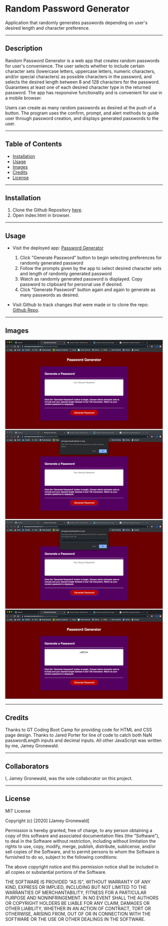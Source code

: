 # Random Password Generator

Application that randomly generates passwords depending on user's desired length and character preference. 

---

## Description

Random Password Generator is a web app that creates random passwords for user's convenience. The user selects whether to include certain character sets (lowercase letters, uppercase letters, numeric characters, and/or special characters) as possible characters in the password, and selects the desired length between 8 and 128 characters for the password. Guarantees at least one of each desired character type in the returned password. The app has responsive functionality and is convenient for use in a mobile browser.

Users can create as many random passwords as desired at the push of a button. The program uses the confirm, prompt, and alert methods to guide user through password creation, and displays generated passwords to the user. 

---

## Table of Contents

* [Installation](#Installation)
* [Usage](#Usage)
* [Images](#Images)
* [Credits](#Credits)
* [License](#License)

---

## Installation

1. Clone the Github Repository [here](https://github.com/jameygronewald/passwordGenerator).
2. Open index.html in browser.

---

## Usage
* Visit the deployed app: [Password Generator](https://jameygronewald.github.io/passwordGenerator/)
    1. Click "Generate Password" button to begin selecting preferences for randomly generated password
    2. Follow the prompts given by the app to select desired character sets and length of randomly generated password
    3. Watch as randomly generated password is displayed. Copy password to clipboard for personal use if desired.
    4. Click "Generate Password" button again and again to generate as many passwords as desired.


* Visit Github to track changes that were made or to clone the repo: [Github Repo](https://github.com/jameygronewald/passwordGenerator).



---

## Images

![App On Window Load](assets/demoImages/appOnload.png)
![User Confirm](assets/demoImages/userConfirm.png)
![User Prompt](assets/demoImages/userPrompt.png)
![App with Generated Password](assets/demoImages/passwordGenerated.png)

---

## Credits
Thanks to GT Coding Boot Camp for providing code for HTML and CSS page design. Thanks to Jared Porter for line of code to catch both NaN passwordLength inputs and decimal inputs. All other JavaScript was written by me, Jamey Gronewald.

---

## Collaborators
I, Jamey Gronewald, was the sole collaborator on this project.

---

## License

MIT License

Copyright (c) [2020] [Jamey Gronewald]

Permission is hereby granted, free of charge, to any person obtaining a copy of this software and associated documentation files (the "Software"), to deal in the Software without restriction, including without limitation the rights to use, copy, modify, merge, publish, distribute, sublicense, and/or sell copies of the Software, and to permit persons to whom the Software is furnished to do so, subject to the following conditions:

The above copyright notice and this permission notice shall be included in all copies or substantial portions of the Software.

THE SOFTWARE IS PROVIDED "AS IS", WITHOUT WARRANTY OF ANY KIND, EXPRESS OR IMPLIED, INCLUDING BUT NOT LIMITED TO THE WARRANTIES OF MERCHANTABILITY, FITNESS FOR A PARTICULAR PURPOSE AND NONINFRINGEMENT. IN NO EVENT SHALL THE AUTHORS OR COPYRIGHT HOLDERS BE LIABLE FOR ANY CLAIM, DAMAGES OR OTHER LIABILITY, WHETHER IN AN ACTION OF CONTRACT, TORT OR OTHERWISE, ARISING FROM, OUT OF OR IN CONNECTION WITH THE SOFTWARE OR THE USE OR OTHER DEALINGS IN THE SOFTWARE.

